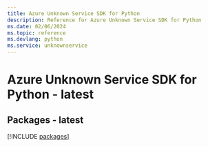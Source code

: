 ```yaml
---
title: Azure Unknown Service SDK for Python
description: Reference for Azure Unknown Service SDK for Python
ms.date: 02/06/2024
ms.topic: reference
ms.devlang: python
ms.service: unknownservice
---
```

# Azure Unknown Service SDK for Python - latest
## Packages - latest
[!INCLUDE [packages](unknown-service-index.md)]